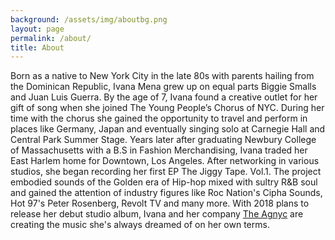 ```yaml
---
background: /assets/img/aboutbg.png
layout: page
permalink: /about/
title: About
---
```


<span class="dropcap">B</span>orn as a native to New York City in the late 80s with parents hailing from the Dominican Republic, Ivana Mena grew up on equal parts Biggie Smalls and Juan Luis Guerra. By the age of 7, Ivana found a creative outlet for her gift of song when she joined The Young People’s Chorus of NYC. During her time with the chorus she gained the opportunity to travel and perform in places like Germany, Japan and eventually singing solo at Carnegie Hall and Central Park Summer Stage. Years later after graduating Newbury College of Massachusetts with a B.S in Fashion Merchandising, Ivana traded her East Harlem home for Downtown, Los Angeles. After networking in various studios, she began recording her first EP The Jiggy Tape. Vol.1. The project embodied sounds of the Golden era of Hip-hop mixed with sultry R&B soul and gained the attention of industry figures like Roc Nation's Cipha Sounds, Hot 97's Peter Rosenberg, Revolt TV and many more. With 2018 plans to release her debut studio album, Ivana and her company [The Agnyc](https://www.instagram.com/the.agnyc/) are creating the music she's always dreamed of on her own terms. 
